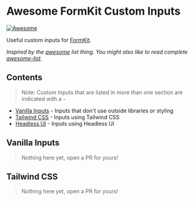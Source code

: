 # Awesome FormKit Custom Inputs

[![Awesome](https://cdn.rawgit.com/sindresorhus/awesome/d7305f38d29fed78fa85652e3a63e154dd8e8829/media/badge.svg)](https://github.com/sindresorhus/awesome)

Useful custom inputs for [FormKit](https://formkit.com/).

*Inspired by the [awesome](https://github.com/sindresorhus/awesome) list thing. You might also like to read complete [awesome-list](https://github.com/sindresorhus/awesome).*

## Contents
> Note: Custom Inputs that are listed in more than one section are indicated with a `~`

- [Vanilla Inputs](#vanilla) - Inputs that don't use outside libraries or styling
- [Tailwind CSS](#tailwind_css) - Inputs using Tailwind CSS
- [Headless UI](#headless_ui) - Inputs using Headless UI

## Vanilla Inputs

> Nothing here yet, open a PR for yours!

## Tailwind CSS

> Nothing here yet, open a PR for yours!
